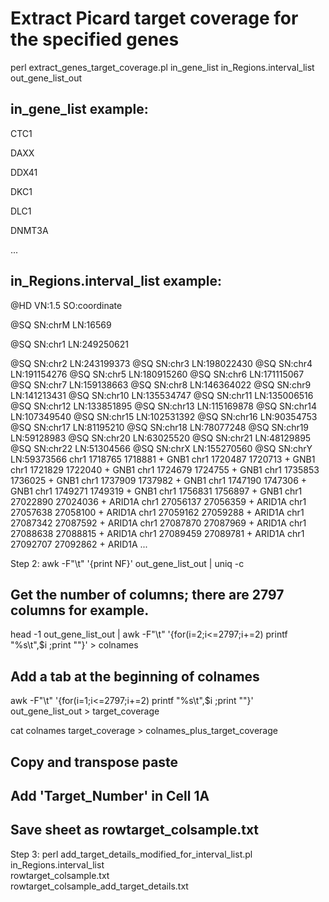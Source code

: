 # Extract Picard target coverage for the specified genes
perl extract_genes_target_coverage.pl in_gene_list in_Regions.interval_list out_gene_list_out


## in_gene_list example:
CTC1

DAXX

DDX41

DKC1

DLC1

DNMT3A

...


## in_Regions.interval_list example:
@HD     VN:1.5  SO:coordinate

@SQ     SN:chrM LN:16569

@SQ     SN:chr1 LN:249250621

@SQ     SN:chr2 LN:243199373
@SQ     SN:chr3 LN:198022430
@SQ     SN:chr4 LN:191154276
@SQ     SN:chr5 LN:180915260
@SQ     SN:chr6 LN:171115067
@SQ     SN:chr7 LN:159138663
@SQ     SN:chr8 LN:146364022
@SQ     SN:chr9 LN:141213431
@SQ     SN:chr10        LN:135534747
@SQ     SN:chr11        LN:135006516
@SQ     SN:chr12        LN:133851895
@SQ     SN:chr13        LN:115169878
@SQ     SN:chr14        LN:107349540
@SQ     SN:chr15        LN:102531392
@SQ     SN:chr16        LN:90354753
@SQ     SN:chr17        LN:81195210
@SQ     SN:chr18        LN:78077248
@SQ     SN:chr19        LN:59128983
@SQ     SN:chr20        LN:63025520
@SQ     SN:chr21        LN:48129895
@SQ     SN:chr22        LN:51304566
@SQ     SN:chrX LN:155270560
@SQ     SN:chrY LN:59373566
chr1    1718765 1718881 +       GNB1
chr1    1720487 1720713 +       GNB1
chr1    1721829 1722040 +       GNB1
chr1    1724679 1724755 +       GNB1
chr1    1735853 1736025 +       GNB1
chr1    1737909 1737982 +       GNB1
chr1    1747190 1747306 +       GNB1
chr1    1749271 1749319 +       GNB1
chr1    1756831 1756897 +       GNB1
chr1    27022890        27024036        +       ARID1A
chr1    27056137        27056359        +       ARID1A
chr1    27057638        27058100        +       ARID1A
chr1    27059162        27059288        +       ARID1A
chr1    27087342        27087592        +       ARID1A
chr1    27087870        27087969        +       ARID1A
chr1    27088638        27088815        +       ARID1A
chr1    27089459        27089781        +       ARID1A
chr1    27092707        27092862        +       ARID1A
...


Step 2:
  awk -F"\t" '{print NF}' out_gene_list_out | uniq -c
  ## Get the number of columns; there are 2797 columns for example.
  
  head -1 out_gene_list_out | awk -F"\t" '{for(i=2;i<=2797;i+=2) printf "%s\t",$i ;print ""}' > colnames
  ## Add a tab at the beginning of colnames
  
  awk -F"\t" '{for(i=1;i<=2797;i+=2) printf "%s\t",$i ;print ""}' out_gene_list_out > target_coverage
  
  cat colnames target_coverage > colnames_plus_target_coverage
  ## Copy and transpose paste
  ## Add 'Target_Number' in Cell 1A
  ## Save sheet as rowtarget_colsample.txt
  
  
Step 3:
  perl add_target_details_modified_for_interval_list.pl \
       in_Regions.interval_list \
       rowtarget_colsample.txt \
       rowtarget_colsample_add_target_details.txt
